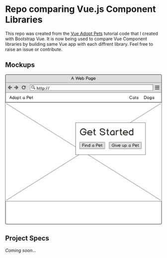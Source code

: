 # Repo comparing Vue.js Component Libraries

This repo was created from the [Vue Adopt Pets](https://github.com/gwenf/vue-adopt-pets) tutorial code that I created with Bootstrap Vue. It is now being used to compare Vue Component libraries by building same Vue app with each diffrent library. Feel free to raise an issue or contribute.

## Mockups

<img src="home_page.png" alt="home page mockup">

## Project Specs

*Coming soon...*

